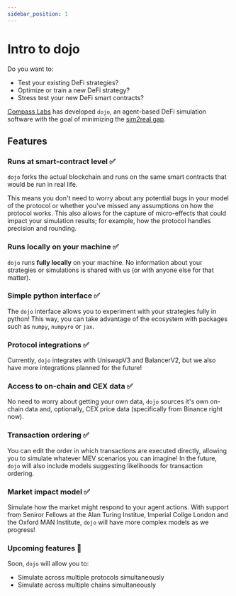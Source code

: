 ```yaml
---
sidebar_position: 1
---
```


# Intro to dojo

Do you want to:
- Test your existing DeFi strategies?
- Optimize or train a new DeFi strategy?
- Stress test your new DeFi smart contracts?

[Compass Labs](https://compasslabs.ai/) has developed `dojo`, an agent-based DeFi simulation software with the goal of minimizing the [sim2real gap](https://developer.nvidia.com/blog/closing-the-sim2real-gap-with-nvidia-isaac-sim-and-nvidia-isaac-replicator/).

## Features

### Runs at smart-contract level ✅
`dojo` forks the actual blockchain and runs on the same smart contracts that would be run in real life. 

This means you don't need to worry about any potential bugs in your model of the protocol or whether you've missed any assumptions on how the protocol works. This also allows for the capture of micro-effects that could impact your simulation results; for example, how the protocol handles precision and rounding.

### Runs locally on your machine ✅
`dojo` runs **fully locally** on your machine. No information about your strategies or simulations is shared with us (or with anyone else for that matter).

### Simple python interface ✅
The `dojo` interface allows you to experiment with your strategies fully in python! This way, you can take advantage of the ecosystem with packages such as `numpy`, `numpyro` or `jax`.

### Protocol integrations ✅
Currently, `dojo` integrates with UniswapV3 and BalancerV2, but we also have more integrations planned for the future!

### Access to on-chain and CEX data ✅
No need to worry about getting your own data, `dojo` sources it's own on-chain data and, optionally, CEX price data (specifically from Binance right now).

### Transaction ordering ✅
You can edit the order in which transactions are executed directly, allowing you to simulate whatever MEV scenarios you can imagine! In the future, `dojo` will also include  models suggesting likelihoods for transaction ordering.

### Market impact model ✅
Simulate how the market might respond to your agent actions. With support from Seniror Fellows at the Alan Turing Institue, Imperial Collge London and the Oxford MAN Institute, `dojo` will have more complex models as we progress!

### Upcoming features 👀
Soon, `dojo` will allow you to:
- Simulate across multiple protocols simultaneously
- Simulate across multiple chains simultaneously


<!-- 
### Run our first simulation

## Generate a new site

Generate a new Docusaurus site using the **classic template**.

The classic template will automatically be added to your project after you run the command:

```bash
npm init docusaurus@latest my-website classic
```

You can type this command into Command Prompt, Powershell, Terminal, or any other integrated terminal of your code editor.

The command also installs all necessary dependencies you need to run Docusaurus.

## Start your site

Run the development server:

```bash
cd my-website
npm run start
```

The `cd` command changes the directory you're working with. In order to work with your newly created Docusaurus site, you'll need to navigate the terminal there.

The `npm run start` command builds your website locally and serves it through a development server, ready for you to view at http://localhost:3000/.

Open `docs/intro.md` (this page) and edit some lines: the site **reloads automatically** and displays your changes. -->
